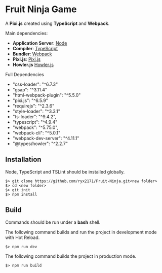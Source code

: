 # Fruit Ninja Game #

A **Pixi.js** created using **TypeScript** and **Webpack**.




Main dependencies:

* **Application Server**: [Node](https://nodejs.org/en/)
* **Compiler**: [TypeScript](https://github.com/Microsoft/TypeScript)
* **Bundler**: [Webpack](https://github.com/webpack/webpack)
* **Pixi.js**: [Pixi.js](http://www.pixijs.com/)
*  **Howler.js** [Howler.js](https://www.npmjs.com/package/@types/howler)

Full Dependencies

  * "css-loader": "^6.7.3"
  * "gsap": "^3.11.4"
  * "html-webpack-plugin": "^5.5.0"
  * "pixi.js": "^6.5.9"
  * "requirejs": "^2.3.6"
  * "style-loader": "^3.3.1"
  * "ts-loader": "^9.4.2",
  * "typescript": "^4.9.4"
  * "webpack": "^5.75.0",
  * "webpack-cli": "^5.0.1"
  * "webpack-dev-server": "^4.11.1"
  * "@types/howler": "^2.2.7"

## Installation ##

Node, TypeScript and TSLint should be installed globally.

	$> git clone https://github.com/ryx2171/Fruit-Ninja.git<new folder>
	$> cd <new folder>
	$> git init
	$> npm install


## Build ##

Commands should be run under a **bash** shell.

The following command builds and run the project in development mode with Hot Reload.

	$> npm run dev

The following command builds the project in production mode.

	$> npm run build



